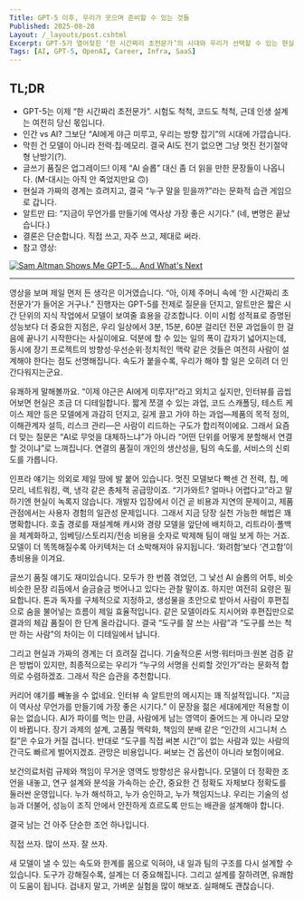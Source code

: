 ```yaml
---
Title: GPT-5 이후, 우리가 웃으며 준비할 수 있는 것들
Published: 2025-08-28
Layout: /_layouts/post.cshtml
Excerpt: GPT-5가 열어젖힌 ‘한 시간짜리 초전문가’의 시대와 우리가 선택할 수 있는 현실적 루틴들
Tags: [AI, GPT-5, OpenAI, Career, Infra, SaaS]
---
```


## TL;DR
- GPT-5는 이제 “한 시간짜리 초전문가”. 시험도 척척, 코드도 척척, 근데 인생 설계는 여전히 당신 몫입니다.  
- 인간 vs AI? 그보단 “AI에게 야근 미루고, 우리는 방향 잡기”의 시대에 가깝습니다.  
- 막힌 건 모델이 아니라 전력·칩·메모리. 결국 AI도 전기 없으면 그냥 멋진 전기절약형 난방기(?).  
- 글쓰기 품질은 업그레이드! 이제 “AI 슬롭” 대신 좀 더 읽을 만한 문장들이 나옵니다. (M-대시는 아직 안 죽었지만요 🙃)  
- 현실과 가짜의 경계는 흐려지고, 결국 “누구 말을 믿을까?”라는 문화적 습관 게임으로 갑니다.  
- 알트만 曰: “지금이 무언가를 만들기에 역사상 가장 좋은 시기다.” (네, 변명은 끝났습니다.)  
- 결론은 단순합니다. 직접 쓰고, 자주 쓰고, 제대로 써라.
- 참고 영상: 

[![Sam Altman Shows Me GPT-5... And What's Next](https://img.youtube.com/vi/hmtuvNfytjM/0.jpg)](https://www.youtube.com/watch?v=hmtuvNfytjM)

---

영상을 보며 제일 먼저 든 생각은 이거였습니다. “아, 이제 주머니 속에 ‘한 시간짜리 초전문가’가 들어온 거구나.” 진행자는 GPT-5를 전제로 질문을 던지고, 알트만은 짧은 시간 단위의 지식 작업에서 모델이 보여줄 효용을 강조합니다. 이미 시험 성적표로 증명된 성능보다 더 중요한 지점은, 우리 일상에서 3분, 15분, 60분 걸리던 전문 과업들이 한 걸음에 끝나기 시작한다는 사실이에요. 덕분에 할 수 있는 일의 폭이 갑자기 넓어지는데, 동시에 장기 프로젝트의 방향성·우선순위·정치적인 맥락 같은 것들은 여전히 사람이 설계해야 한다는 점도 선명해집니다. 속도가 붙을수록, 우리가 해야 할 일은 오히려 더 인간다워지는군요.

유쾌하게 말해볼까요. “이제 야근은 AI에게 미루자!”라고 외치고 싶지만, 인터뷰를 곱씹어보면 현실은 조금 더 디테일합니다. 짧게 쪼갤 수 있는 과업, 코드 스캐폴딩, 테스트 케이스 제안 등은 모델에게 과감히 던지고, 길게 끌고 가야 하는 과업—제품의 목적 정의, 이해관계자 설득, 리스크 관리—은 사람이 리드하는 구도가 합리적이에요. 그래서 요즘 더 맞는 질문은 “AI로 무엇을 대체하느냐”가 아니라 “어떤 단위를 어떻게 분할해서 연결할 것이냐”로 느껴집니다. 연결의 품질이 개인의 생산성을, 팀의 속도를, 서비스의 신뢰도를 가릅니다.

인프라 얘기는 의외로 제일 땅에 발 붙어 있습니다. 멋진 모델보다 빡센 건 전력, 칩, 메모리, 네트워킹, 랙, 냉각 같은 총체적 공급망이죠. “기가와트? 얼마나 어렵다고”라고 말하기엔 현실이 녹록지 않습니다. 개발자 입장에서 이건 곧 비용과 지연의 문제이고, 제품 관점에서는 사용자 경험의 일관성 문제입니다. 그래서 지금 당장 실천 가능한 해법은 꽤 명확합니다. 호출 경로를 재설계해 캐시와 경량 모델을 앞단에 배치하고, 리트라이·폴백을 체계화하고, 임베딩/스토리지/전송 비용을 숫자로 박제해 팀이 매일 보게 하는 거죠. 모델이 더 똑똑해질수록 아키텍처는 더 소박해져야 유지됩니다. ‘화려함’보다 ‘견고함’이 총비용을 이겨요.

글쓰기 품질 얘기도 재미있습니다. 모두가 한 번쯤 겪었던, 그 낯선 AI 슬롭의 어투, 비슷비슷한 문장 리듬에서 슬금슬금 벗어나고 있다는 관찰 말이죠. 하지만 여전히 요령은 필요합니다. 톤과 독자를 구체적으로 지정하고, 생성물을 초안으로 받아서 사람이 후편집으로 숨을 불어넣는 흐름이 제일 효율적입니다. 같은 모델이라도 지시어와 후편집만으로 결과의 체감 품질이 한 단계 올라갑니다. 결국 “도구를 잘 쓰는 사람”과 “도구를 쓰는 척만 하는 사람”의 차이는 이 디테일에서 납니다.

그리고 현실과 가짜의 경계는 더 흐려질 겁니다. 기술적으론 서명·워터마크·원본 검증 같은 방법이 있지만, 최종적으로는 우리가 “누구의 서명을 신뢰할 것인가”라는 문화적 합의로 수렴하겠죠. 그래서 작은 습관을 추천합니다.

커리어 얘기를 빼놓을 수 없네요. 인터뷰 속 알트만의 메시지는 꽤 직설적입니다. “지금이 역사상 무언가를 만들기에 가장 좋은 시기다.” 이 문장을 젊은 세대에게만 적용할 이유는 없습니다. AI가 파이를 먹는 만큼, 사람에게 남는 영역이 줄어드는 게 아니라 모양이 바뀝니다. 장기 과제의 설계, 고품질 맥락화, 책임의 분배 같은 “인간의 시그니처 스킬”은 수요가 커질 겁니다. 반대로 “도구를 직접 써본 시간”이 없는 사람과 있는 사람의 간극도 빠르게 벌어지겠죠. 관망은 비용입니다. 써보는 건 옵션이 아니라 보험이에요.

보건의료처럼 규제와 책임이 무거운 영역도 방향성은 유사합니다. 모델이 더 정확한 조언을 내놓고, 연구 설계와 분석을 가속하는 순간, 중요한 건 정확도 자체보다 정확도를 둘러싼 운영입니다. 누가 해석하고, 누가 승인하고, 누가 책임지느냐. 우리는 기술의 성능과 더불어, 성능이 조직 안에서 안전하게 흐르도록 만드는 배관을 설계해야 합니다.

결국 남는 건 아주 단순한 조언 하나입니다. 

직접 쓰자. 
많이 쓰자. 
잘 쓰자. 

새 모델이 낼 수 있는 속도와 한계를 몸으로 익혀야, 내 일과 팀의 구조를 다시 설계할 수 있습니다. 도구가 강해질수록, 설계는 더 중요해집니다. 그리고 설계를 잘하려면, 유쾌함이 도움이 됩니다. 겁내지 말고, 가벼운 실험을 많이 해보죠. 실패해도 괜찮습니다.